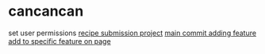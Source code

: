 # cancancan
set user permissions
[recipe submission project](https://github.com/ShawnTe/SNOP-group-project)
[main commit adding feature](https://github.com/ShawnTe/SNOP-group-project/commit/ee120dffc6bba2398e95ac7ec0527fa81b44b821)
[add to specific feature on page](https://github.com/ShawnTe/SNOP-group-project/commit/3ffc7e343b6deec666eb0e55a32d474a47e60706)
